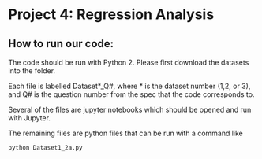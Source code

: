# Project 4: Regression Analysis
## How to run our code:
The code should be run with Python 2. Please first download the datasets into the folder. 


Each file is labelled Dataset*\_Q#, where * is the dataset number (1,2, or 3), and Q# is the 
question number from the spec that the code corresponds to.

Several of the files are jupyter notebooks which should be opened and run with Jupyter.

The remaining files are python files that can be run with a command like

```python Dataset1_2a.py ```